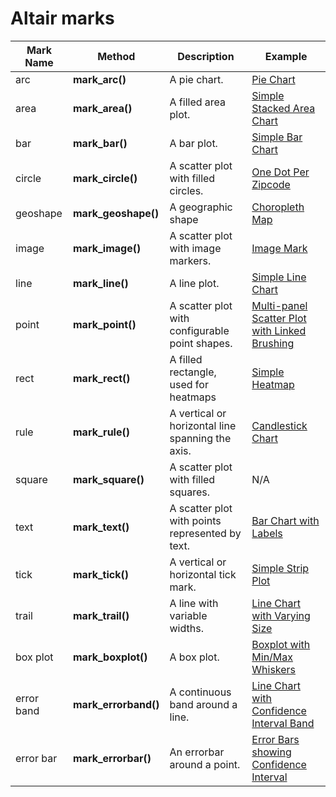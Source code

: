 # Altair marks



| **Mark Name** | **Method**            | **Description**                                  | **Example**                                                                                                                                  |
| ------------- | --------------------- | ------------------------------------------------ | -------------------------------------------------------------------------------------------------------------------------------------------- |
| arc           | **mark\_arc()**       | A pie chart.                                     | [Pie Chart](https://altair-viz.github.io/gallery/pie_chart.html#gallery-pie-chart)                                                           |
| area          | **mark\_area()**      | A filled area plot.                              | [Simple Stacked Area Chart](https://altair-viz.github.io/gallery/simple_stacked_area_chart.html#gallery-simple-stacked-area-chart)           |
| bar           | **mark\_bar()**       | A bar plot.                                      | [Simple Bar Chart](https://altair-viz.github.io/gallery/simple_bar_chart.html#gallery-simple-bar-chart)                                      |
| circle        | **mark\_circle()**    | A scatter plot with filled circles.              | [One Dot Per Zipcode](https://altair-viz.github.io/gallery/one_dot_per_zipcode.html#gallery-one-dot-per-zipcode)                             |
| geoshape      | **mark\_geoshape()**  | A geographic shape                               | [Choropleth Map](https://altair-viz.github.io/gallery/choropleth.html#gallery-choropleth)                                                    |
| image         | **mark\_image()**     | A scatter plot with image markers.               | [Image Mark](https://altair-viz.github.io/user_guide/marks.html#user-guide-image-mark)                                                       |
| line          | **mark\_line()**      | A line plot.                                     | [Simple Line Chart](https://altair-viz.github.io/gallery/simple_line_chart.html#gallery-simple-line-chart)                                   |
| point         | **mark\_point()**     | A scatter plot with configurable point shapes.   | [Multi-panel Scatter Plot with Linked Brushing](https://altair-viz.github.io/gallery/scatter_linked_brush.html#gallery-scatter-linked-brush) |
| rect          | **mark\_rect()**      | A filled rectangle, used for heatmaps            | [Simple Heatmap](https://altair-viz.github.io/gallery/simple_heatmap.html#gallery-simple-heatmap)                                            |
| rule          | **mark\_rule()**      | A vertical or horizontal line spanning the axis. | [Candlestick Chart](https://altair-viz.github.io/gallery/candlestick_chart.html#gallery-candlestick-chart)                                   |
| square        | **mark\_square()**    | A scatter plot with filled squares.              | N/A                                                                                                                                          |
| text          | **mark\_text()**      | A scatter plot with points represented by text.  | [Bar Chart with Labels](https://altair-viz.github.io/gallery/bar_chart_with_labels.html#gallery-bar-chart-with-labels)                       |
| tick          | **mark\_tick()**      | A vertical or horizontal tick mark.              | [Simple Strip Plot](https://altair-viz.github.io/gallery/strip_plot.html#gallery-strip-plot)                                                 |
| trail         | **mark\_trail()**     | A line with variable widths.                     | [Line Chart with Varying Size](https://altair-viz.github.io/gallery/trail_marker.html#gallery-trail-marker)                                  |
| box plot      | **mark\_boxplot()**   | A box plot.                                      | [Boxplot with Min/Max Whiskers](https://altair-viz.github.io/gallery/boxplot.html#gallery-boxplot)                                           |
| error band    | **mark\_errorband()** | A continuous band around a line.                 | [Line Chart with Confidence Interval Band](https://altair-viz.github.io/gallery/line_with_ci.html#gallery-line-with-ci)                      |
| error bar     | **mark\_errorbar()**  | An errorbar around a point.                      | [Error Bars showing Confidence Interval](https://altair-viz.github.io/gallery/errorbars_with_ci.html#gallery-errorbars-with-ci)              |